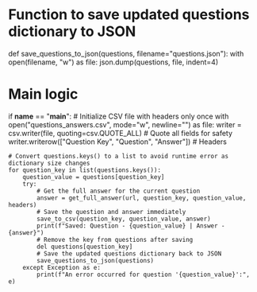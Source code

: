 # Function to save updated questions dictionary to JSON
def save_questions_to_json(questions, filename="questions.json"):
    with open(filename, "w") as file:
        json.dump(questions, file, indent=4)

# Main logic
if __name__ == "__main__":
    # Initialize CSV file with headers only once
    with open("questions_answers.csv", mode="w", newline="") as file:
        writer = csv.writer(file, quoting=csv.QUOTE_ALL)  # Quote all fields for safety
        writer.writerow(["Question Key", "Question", "Answer"])  # Headers

    # Convert questions.keys() to a list to avoid runtime error as dictionary size changes
    for question_key in list(questions.keys()):
        question_value = questions[question_key]
        try:
            # Get the full answer for the current question
            answer = get_full_answer(url, question_key, question_value, headers)
            # Save the question and answer immediately
            save_to_csv(question_key, question_value, answer)
            print(f"Saved: Question - {question_value} | Answer - {answer}")
            # Remove the key from questions after saving
            del questions[question_key]
            # Save the updated questions dictionary back to JSON
            save_questions_to_json(questions)
        except Exception as e:
            print(f"An error occurred for question '{question_value}':", e)
